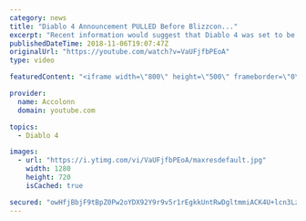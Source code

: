 ```yaml
---
category: news
title: "Diablo 4 Announcement PULLED Before Blizzcon..."
excerpt: "Recent information would suggest that Diablo 4 was set to be announced at Blizzcon but ended being pulled after developers couldn't commit to the current ..."
publishedDateTime: 2018-11-06T19:07:47Z
originalUrl: "https://youtube.com/watch?v=VaUFjfbPEoA"
type: video

featuredContent: "<iframe width=\"800\" height=\"500\" frameborder=\"0\" src=\"https://www.youtube.com/embed/VaUFjfbPEoA\" allow=\"accelerometer; autoplay; encrypted-media; gyroscope; picture-in-picture\" allowfullscreen></iframe>"

provider:
  name: Accolonn
  domain: youtube.com

topics:
  - Diablo 4

images:
  - url: "https://i.ytimg.com/vi/VaUFjfbPEoA/maxresdefault.jpg"
    width: 1280
    height: 720
    isCached: true

secured: "owHfjBbjF9tBpZ0Pw2oYDX92Y9r9v5r1rEgkkUntRwDgltmmiACK4U+lcn3LzzmLDliVPw1NRrbVN1NVGq5HorzipZbY9MRuk9S10NdZUHePgzlwvyx2oREBcl8syqO/qKzfFy0OyNy9xjzChLyuwioTiqPZdPGNOBKNaKFDHREk7pQ1/U9iFF/+ivxdKMZRA6JFVIoZZuFTyqCRHfj9vdLI6QDtjOU3QzOGtBgTpMNqVw4Fld+OLWzbOgZvonP1v95QHIElSo8ao8B/h5WjdObI5VeueHh0ZopsixsjAZ8pbRhGTRgKnjNK3MLX0+CZ1yNkSd5cUgqrMlE3hzYd4A7izb3uHxtsgYR5PkqWT9+rqQwMPjXnSjPvvhLR9dSNf1tvH6WTv2jlX7C6zHutLmMXh1yk8MY5QxMJFFHksqTGu3NMLF2nYcodst+FX2tw;MC5u5oYbpiNuH4GmmBNDUw=="
---
```


